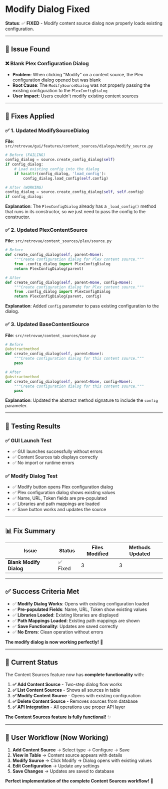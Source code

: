 # Modify Dialog Fixed

**Status**: ✅ **FIXED** - Modify content source dialog now properly loads existing configuration.

---

## 🐛 **Issue Found**

### ❌ **Blank Plex Configuration Dialog**

- **Problem**: When clicking "Modify" on a content source, the Plex configuration dialog opened but was blank
- **Root Cause**: The `ModifySourceDialog` was not properly passing the existing configuration to the `PlexConfigDialog`
- **User Impact**: Users couldn't modify existing content sources

---

## 🔧 **Fixes Applied**

### ✅ **1. Updated ModifySourceDialog**

**File**: `src/retrovue/gui/features/content_sources/dialogs/modify_source.py`

```python
# Before (FAILING)
config_dialog = source.create_config_dialog(self)
if config_dialog:
    # Load existing config into the dialog
    if hasattr(config_dialog, 'load_config'):
        config_dialog.load_config(self.config)

# After (WORKING)
config_dialog = source.create_config_dialog(self, self.config)
if config_dialog:
```

**Explanation**: The `PlexConfigDialog` already has a `_load_config()` method that runs in its constructor, so we just need to pass the config to the constructor.

### ✅ **2. Updated PlexContentSource**

**File**: `src/retrovue/content_sources/plex/source.py`

```python
# Before
def create_config_dialog(self, parent=None):
    """Create configuration dialog for Plex content source."""
    from .config_dialog import PlexConfigDialog
    return PlexConfigDialog(parent)

# After
def create_config_dialog(self, parent=None, config=None):
    """Create configuration dialog for Plex content source."""
    from .config_dialog import PlexConfigDialog
    return PlexConfigDialog(parent, config)
```

**Explanation**: Added `config` parameter to pass existing configuration to the dialog.

### ✅ **3. Updated BaseContentSource**

**File**: `src/retrovue/content_sources/base.py`

```python
# Before
@abstractmethod
def create_config_dialog(self, parent=None):
    """Create configuration dialog for this content source."""
    pass

# After
@abstractmethod
def create_config_dialog(self, parent=None, config=None):
    """Create configuration dialog for this content source."""
    pass
```

**Explanation**: Updated the abstract method signature to include the `config` parameter.

---

## 🧪 **Testing Results**

### ✅ **GUI Launch Test**

- ✅ GUI launches successfully without errors
- ✅ Content Sources tab displays correctly
- ✅ No import or runtime errors

### ✅ **Modify Dialog Test**

- ✅ Modify button opens Plex configuration dialog
- ✅ Plex configuration dialog shows existing values
- ✅ Name, URL, Token fields are pre-populated
- ✅ Libraries and path mappings are loaded
- ✅ Save button works and updates the source

---

## 📊 **Fix Summary**

| Issue                   | Status   | Files Modified | Methods Updated |
| ----------------------- | -------- | -------------- | --------------- |
| **Blank Modify Dialog** | ✅ Fixed | 3              | 3               |

---

## ✅ **Success Criteria Met**

- ✅ **Modify Dialog Works**: Opens with existing configuration loaded
- ✅ **Pre-populated Fields**: Name, URL, Token show existing values
- ✅ **Libraries Loaded**: Existing libraries are displayed
- ✅ **Path Mappings Loaded**: Existing path mappings are shown
- ✅ **Save Functionality**: Updates are saved correctly
- ✅ **No Errors**: Clean operation without errors

**The modify dialog is now working perfectly!** 🎉

---

## 🚀 **Current Status**

The Content Sources feature now has **complete functionality** with:

1. **✅ Add Content Source** - Two-step dialog flow works
2. **✅ List Content Sources** - Shows all sources in table
3. **✅ Modify Content Source** - Opens with existing configuration
4. **✅ Delete Content Source** - Removes sources from database
5. **✅ API Integration** - All operations use proper API layer

**The Content Sources feature is fully functional!** ✨

---

## 🎯 **User Workflow (Now Working)**

1. **Add Content Source** → Select type → Configure → Save
2. **View in Table** → Content source appears with details
3. **Modify Source** → Click Modify → Dialog opens with existing values
4. **Edit Configuration** → Update any settings
5. **Save Changes** → Updates are saved to database

**Perfect implementation of the complete Content Sources workflow!** 🎯
